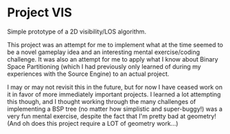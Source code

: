 # Project VIS
Simple prototype of a 2D visibility/LOS algorithm.

This project was an attempt for me to implement what at the time seemed to be a novel gameplay idea and an interesting mental exercise/coding challenge. It was also an attempt for me to apply what I know about Binary Space Partitioning (which I had previously only learned of during my experiences with the Source Engine) to an actual project.

I may or may not revisit this in the future, but for now I have ceased work on it in favor of more immediately important projects. I learned a lot attempting this though, and I thought working through the many challenges of implementing a BSP tree (no matter how simplistic and super-buggy!) was a very fun mental exercise, despite the fact that I'm pretty bad at geometry! (And oh does this project require a LOT of geometry work...)
